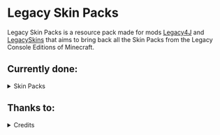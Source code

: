 # Legacy Skin Packs

Legacy Skin Packs is a resource pack made for mods [Legacy4J](https://modrinth.com/mod/legacy4j) and [LegacySkins](https://modrinth.com/mod/legacy-skins) that aims to bring back all the Skin Packs from the Legacy Console Editions of Minecraft.

## Currently done:

<details>
<summary>Skin Packs</summary>

**Key:**

✅ = Has been implemented

✖️ = Has been made as a Mash up by someone else

❌ = Not yet implemented

|**Skin Packs**|Implemented|Planned|
|-|-|-|
|Skin pack 1|✅|✅|
|Skin pack 2|✅|✅|
|Skin pack 3|✅|✅|
|Skin pack 4|✅|✅|
|Skin pack 5|✅|✅|
|Skin pack 6|✅|✅|
|MINECON 2015 Skin pack|✅|✅|
|MINECON 2016 Skin pack|✅|✅|
|MINECON Earth 2017 Skin Pack|✅|✅|
|Minecraft 1st Birthday Skin pack|✅|✅|
|Minecraft 2nd Birthday Skin pack|✅|✅|
|Minecraft 3rd Birthday Skin pack|✅|✅|
|Minecraft 4th Birthday Skin pack|❌|✅|
|Minecraft 5th Birthday Skin pack|❌|✅|
|Summer of Arcade Promotional Skin Pack|✅|✅|
|Halloween Skin pack|✅|✅|
|Festive Skin pack|✅|✅|
|Marvel Avengers Skin pack|✅|✅|
|Marvel Spider-Man Skin pack|✅|✅|
|Marvel Guardians of the Galaxy Skin pack|✅|✅|
|Doctor Who Skins Volume I Skin pack|❌|✅|
|Doctor Who Skins Volume II Skin Pack|❌|✅|
|The Simpsons Skin pack|✅|✅|
|Festive Mash-up pack|✅|✅|
|Halloween Mash-up pack|✅|✅|
|Biome Settlers Skin Pack 1|✅|✅|
|Biome Settlers Skin Pack 2|❌|✅|
|Strangers - Biome Settlers 3|❌|✅|
|Story Mode Skin Pack|✅|✅|
|Redstone Specialists Skin Pack|❌|✅|
|Villains Skin Pack|✅|✅|
|Campfire Tales Skin Pack|✅|✅|
|Final Fantasy XV Skin Pack|✅|✅|
|Mighty Morphin Power Rangers|✅|✅|
|Magic: The Gathering Skin Pack|❌|✅|
|Battle & Beasts Skin Pack|✅|✅|
|Battle & Beasts 2 Skin Pack|✅|✅|
|Star Wars Rebels Skin Pack|✅|✅|
|Star Wars Classic Skin Pack|✅|✅|
|Star Wars Prequel Skin Pack|✅|✅|
|Mini Game Heroes Skin Pack|❌|✅|
|Mini Game Masters Skin Pack|❌|✅|
|Chinese Mythology Mash-up pack|❌|✅|
|Fallout Mash-up pack|❌|[✖️](https://modrinth.com/resourcepack/fallout-mashup)|
|Greek Mythology Mash-up pack|❌|✅|
|Skyrim Mash-up pack|✅|✅|
|Adventure Time Mash-up pack|✅|✅|
|Halo Mash-up pack|❌|✖️|
|Super Mario Mash-up pack|❌|[✖️](https://modrinth.com/resourcepack/super-mario-mash-up)|
|Mass Effect Mash-up pack|✅|✅|
|Egyptian Mythology Mash-up pack|✅|✅|
|Little Big Planet Mash-up pack|✅|✅|
|Festive 2016 Mash-up|✅|✅|
|Pirates of the Caribbean Mash-up pack|❌|✅|
|Nightmare Before Christmas Mash-up pack|❌|✅|
|Steven Universe Mash-up Pack|❌|✅|
|Toy Story Mash-up Pack|❌|✅|
|Norse Mythology Mash-up pack|❌|✅|



</details>



## Thanks to:

<details>
<summary>Credits</summary>

**MNTYROAD:** For recreating LCE models as CPM models, which were used to make SpawnOfZap, permdog99, and MacaroniWithTheMayonnaise's Skin packs. This project would not be possible without them.

**Pigzone00:** For creating & maintaining the skin packs list, organization and the resource pack.

**permdog99:** For recreating Skin packs 1, 2, 3, Minecraft 1st Birthday, Summer of Arcade, Halloween Charity, Battle & Beasts 1, 2 and maintaining the GitHub repo.

**MacaroniWithTheMayonnaise:** For recreating Skin packs 1, 3, Halloween Charity, Playstation Skin Pack 1, 2, 3.

**SpawnOfZap:** For recreating Skin packs Biome Settlers 1, Summer of Arcade.

**Raiden:** For recreating Skin packs Minecraft 2nd & 3rd Birthday, Campfire Tales, 2nd Birthday - PS3, Villains, Final Fantasy XV.

**Lyn:** For recreating Skyrim Mash-Up, LittleBigPlanet Mash-Up, Mass Effect Mash-Up, Simpsons, Power Rangers, Halloween 2015 Mash-Up, Star Wars Classic, Star Wars Rebels, Star Wars Prequel, Star Wars Sequel, Solo: A Star Wars Story, Marvel Avengers, Marvel Spider-Man, Marvel Guardians of the Galaxy, Adventure Time Festive 2012, Festive 2014 Mash-Up, Classic Skin packs 1, 2, 3, 4, 5, and 6, Minecon 2015 Pack.

**Pretzel:** For recreating Skin pack MINECON Earth 2017.

**Lewis:** For recreating Skin packs Biome Settlers 1, Egyptian Mythology.

**UltiMario:** For fixing issues with animation from the Battle & Beasts 2 skin pack.
